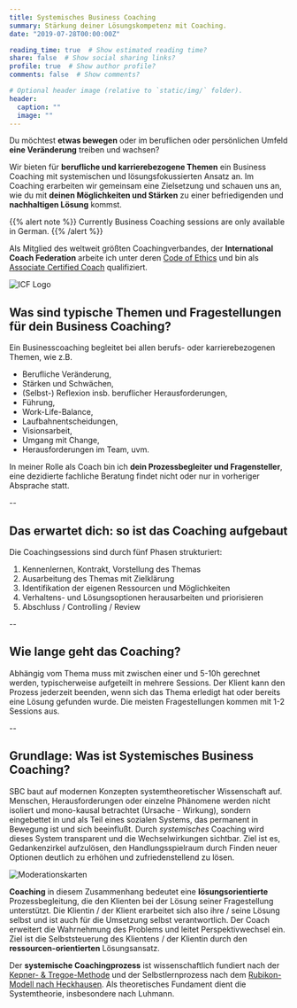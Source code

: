 ```yaml
---
title: Systemisches Business Coaching
summary: Stärkung deiner Lösungskompetenz mit Coaching.
date: "2019-07-28T00:00:00Z"

reading_time: true  # Show estimated reading time?
share: false  # Show social sharing links?
profile: true  # Show author profile?
comments: false  # Show comments?

# Optional header image (relative to `static/img/` folder).
header:
  caption: ""
  image: ""
---
```

Du möchtest **etwas bewegen** oder im beruflichen oder persönlichen Umfeld **eine Veränderung** treiben und wachsen?

Wir bieten für **berufliche und karrierebezogene Themen** ein Business Coaching mit systemischen und lösungsfokussierten Ansatz an. Im Coaching erarbeiten wir gemeinsam eine Zielsetzung und schauen uns an, wie du mit **deinen Möglichkeiten und Stärken** zu einer befriedigenden und **nachhaltigen Lösung** kommst.

{{% alert note %}}
Currently Business Coaching sessions are only available in German.
{{% /alert %}}

Als Mitglied des weltweit größten Coachingverbandes, der **International Coach Federation** arbeite ich unter deren [Code of Ethics](https://coachfederation.org/code-of-ethics-overview) und bin als [Associate Certified Coach](https://www.youracclaim.com/badges/b6f0e15f-0e0f-43b8-8ea4-6151c7dc0207/public_url) qualifiziert.

![ICF Logo](https://www.martinstahl.info/img/ICF_PC_Horizontal_Blue.png)


## Was sind typische Themen und Fragestellungen für dein Business Coaching?

Ein Businesscoaching begleitet bei allen berufs- oder karrierebezogenen Themen, wie z.B.

* Berufliche Veränderung, 
* Stärken und Schwächen, 
* (Selbst-) Reflexion insb. beruflicher Herausforderungen, 
* Führung, 
* Work-Life-Balance, 
* Laufbahnentscheidungen, 
* Visionsarbeit, 
* Umgang mit Change, 
* Herausforderungen im Team, uvm.

In meiner Rolle als Coach bin ich **dein Prozessbegleiter und Fragensteller**, eine dezidierte fachliche Beratung findet nicht oder nur in vorheriger Absprache statt.

--

## Das erwartet dich: so ist das Coaching aufgebaut

Die Coachingsessions sind durch fünf Phasen strukturiert:

1. Kennenlernen, Kontrakt, Vorstellung des Themas
2. Ausarbeitung des Themas mit Zielklärung
3. Identifikation der eigenen Ressourcen und Möglichkeiten
4. Verhaltens- und Lösungsoptionen herausarbeiten und priorisieren
5. Abschluss / Controlling / Review

--

## Wie lange geht das Coaching?

Abhängig vom Thema muss mit zwischen einer und 5-10h gerechnet werden, typischerweise aufgeteilt in mehrere Sessions. Der Klient kann den Prozess jederzeit beenden, wenn sich das Thema erledigt hat oder bereits eine Lösung gefunden wurde. Die meisten Fragestellungen kommen mit 1-2 Sessions aus.

--

## Grundlage: Was ist Systemisches Business Coaching?

SBC baut auf modernen Konzepten systemtheoretischer Wissenschaft auf. Menschen, Herausforderungen oder einzelne Phänomene werden nicht isoliert und mono-kausal betrachtet (Ursache - Wirkung), sondern eingebettet in und als Teil eines sozialen Systems, das permanent in Bewegung ist und sich beeinflußt. Durch *systemisches* Coaching wird dieses System transparent und die Wechselwirkungen sichtbar. Ziel ist es, Gedankenzirkel aufzulösen, den Handlungsspielraum durch Finden neuer Optionen deutlich zu erhöhen und zufriedenstellend zu lösen.

![Moderationskarten](https://66.media.tumblr.com/c15b8ad270bc0dee356a8be6f6b1c43c/tumblr_inline_ptxeb4Wzlj1qzxh86_500.jpg)

**Coaching** in diesem Zusammenhang bedeutet eine **lösungsorientierte** Prozessbegleitung, die den Klienten bei der Lösung seiner Fragestellung unterstützt. Die Klientin / der Klient erarbeitet sich also ihre / seine Lösung selbst und ist auch für die Umsetzung selbst verantwortlich. Der Coach erweitert die Wahrnehmung des Problems und leitet Perspektivwechsel ein. Ziel ist die Selbststeuerung des Klientens / der Klientin durch den **ressourcen-orientierten** Lösungsansatz.

Der **systemische Coachingprozess** ist wissenschaftlich fundiert nach der [Kepner- & Tregoe-Methode](https://de.wikipedia.org/wiki/Kepner-Tregoe) und der Selbstlernprozess nach dem [Rubikon-Modell nach Heckhausen](https://de.wikipedia.org/wiki/Rubikonmodell_der_Handlungsphasen). Als theoretisches Fundament dient die Systemtheorie, insbesondere nach Luhmann. 
